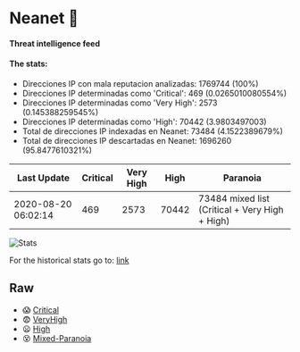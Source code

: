 # Neanet :hocho:
#### Threat intelligence feed
#### The stats:

- Direcciones IP con mala reputacion analizadas: 1769744 (100%)
- Direcciones IP determinadas como 'Critical':  469 (0.0265010080554%)
- Direcciones IP determinadas como 'Very High':  2573 (0.145388259545%)
- Direcciones IP determinadas como 'High':  70442 (3.9803497003)
- Total de direcciones IP indexadas en Neanet:  73484 (4.1522389679%)
- Total de direcciones IP descartadas en Neanet:  1696260 (95.8477610321%)

| Last Update | Critical | Very High | High | Paranoia |
| --- | --- | --- | --- | --- |
| 2020-08-20 06:02:14 | 469 | 2573 | 70442 | 73484 mixed list (Critical + Very High + High)|

![Stats](https://docs.google.com/spreadsheets/d/e/2PACX-1vSnaNMIXVabIpDJjufMlzH7poXnshF3mgd8Is1g9ytUEzVsP5my4Trn8f-xkoLLQ38xpL3HtmUexLo6/pubchart?oid=501124687&format=image)

For the historical stats go to: [link](/stats.csv)
## Raw
- :scream: [Critical](https://raw.githubusercontent.com/JavaGarcia/Neanet/master/blacklists/neanet_critical.txt)
- :fearful: [VeryHigh](https://raw.githubusercontent.com/JavaGarcia/Neanet/master/blacklists/neanet_veryHigh.txtt)
- :frowning: [High](https://raw.githubusercontent.com/JavaGarcia/Neanet/master/blacklists/neanet_high.txt)
- :dizzy_face: [Mixed-Paranoia](https://raw.githubusercontent.com/JavaGarcia/Neanet/master/blacklists/neanet_all.txt)
























































































































































































































































































































